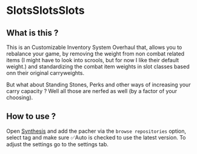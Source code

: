 # SlotsSlotsSlots

## What is this ?

This is an Customizable Inventory System Overhaul that, allows you to rebalance your game, by removing the weight from non combat related items 
(I might have to look into scrools, but for now I like their default weight.) and standardizing the combat item weights in slot classes based onn their original carryweights.

But what about Standing Stones, Perks and other ways of increasing your carry capacity ? Well all those are nerfed as well (by a factor of your choosing).

## How to use ?

Open [Synthesis](https://github.com/Mutagen-Modding/Synthesis/wiki/Installation) and add the pacher via the `browse repositories` option, 
select tag and make sure ✅Auto is checked to use the latest version.
To adjust the settings go to the settings tab.
